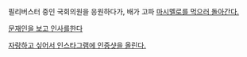 필리버스터 중인 국회의원을 응원하다가, 배가 고파 [마시멜로를 먹으러 돌아간다.](../eating-walls/eating-marshmallows.md) 

[문재인을 보고 인사를한다](./moonjaein/moonjaein.md)

[자랑하고 싶어서 인스타그램에 인증샷을 올린다.](../instagram/insta.md)
